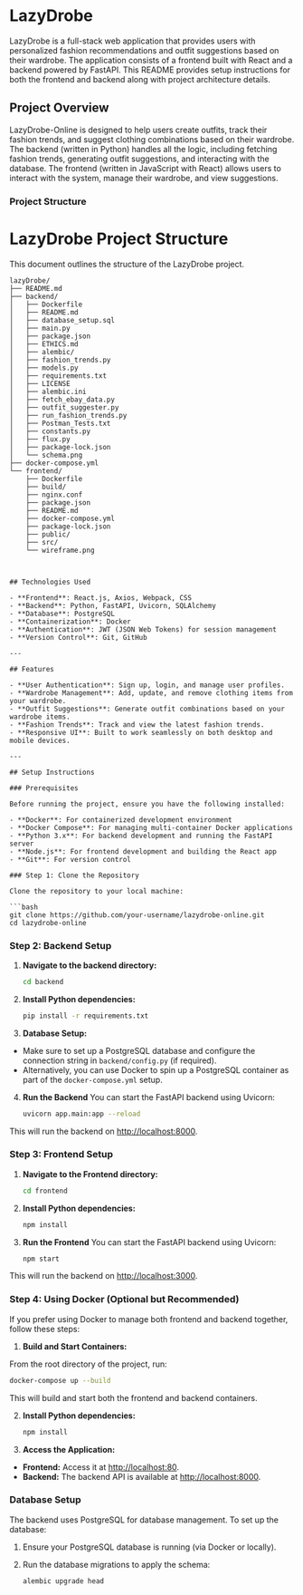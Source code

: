 # LazyDrobe

LazyDrobe is a full-stack web application that provides users with personalized fashion recommendations and outfit suggestions based on their wardrobe. The application consists of a frontend built with React and a backend powered by FastAPI. This README provides setup instructions for both the frontend and backend along with project architecture details.

## Project Overview

LazyDrobe-Online is designed to help users create outfits, track their fashion trends, and suggest clothing combinations based on their wardrobe. The backend (written in Python) handles all the logic, including fetching fashion trends, generating outfit suggestions, and interacting with the database. The frontend (written in JavaScript with React) allows users to interact with the system, manage their wardrobe, and view suggestions.

### Project Structure

# LazyDrobe Project Structure

This document outlines the structure of the LazyDrobe project.

```plaintext
lazyDrobe/
├── README.md
├── backend/
│   ├── Dockerfile
│   ├── README.md
│   ├── database_setup.sql
│   ├── main.py
│   ├── package.json
│   ├── ETHICS.md
│   ├── alembic/
│   ├── fashion_trends.py
│   ├── models.py
│   ├── requirements.txt
│   ├── LICENSE
│   ├── alembic.ini
│   ├── fetch_ebay_data.py
│   ├── outfit_suggester.py
│   ├── run_fashion_trends.py
│   ├── Postman_Tests.txt
│   ├── constants.py
│   ├── flux.py
│   ├── package-lock.json
│   └── schema.png
├── docker-compose.yml
└── frontend/
    ├── Dockerfile
    ├── build/
    ├── nginx.conf
    ├── package.json
    ├── README.md
    ├── docker-compose.yml
    ├── package-lock.json
    ├── public/
    ├── src/
    └── wireframe.png



## Technologies Used

- **Frontend**: React.js, Axios, Webpack, CSS
- **Backend**: Python, FastAPI, Uvicorn, SQLAlchemy
- **Database**: PostgreSQL
- **Containerization**: Docker
- **Authentication**: JWT (JSON Web Tokens) for session management
- **Version Control**: Git, GitHub

---

## Features

- **User Authentication**: Sign up, login, and manage user profiles.
- **Wardrobe Management**: Add, update, and remove clothing items from your wardrobe.
- **Outfit Suggestions**: Generate outfit combinations based on your wardrobe items.
- **Fashion Trends**: Track and view the latest fashion trends.
- **Responsive UI**: Built to work seamlessly on both desktop and mobile devices.

---

## Setup Instructions

### Prerequisites

Before running the project, ensure you have the following installed:

- **Docker**: For containerized development environment
- **Docker Compose**: For managing multi-container Docker applications
- **Python 3.x**: For backend development and running the FastAPI server
- **Node.js**: For frontend development and building the React app
- **Git**: For version control

### Step 1: Clone the Repository

Clone the repository to your local machine:

```bash
git clone https://github.com/your-username/lazydrobe-online.git
cd lazydrobe-online

```
### Step 2: Backend Setup

1. **Navigate to the backend directory:**

   ```bash
   cd backend
   ```

2. **Install Python dependencies:**

    ```bash
   pip install -r requirements.txt
   ```

3. **Database Setup:**

- Make sure to set up a PostgreSQL database and configure the connection string in `backend/config.py` (if required).
- Alternatively, you can use Docker to spin up a PostgreSQL container as part of the `docker-compose.yml` setup.

4. **Run the Backend**
You can start the FastAPI backend using Uvicorn:
    ```bash
    uvicorn app.main:app --reload
   ```
This will run the backend on [http://localhost:8000](http://localhost:8000).


### Step 3: Frontend Setup

1. **Navigate to the Frontend directory:**

   ```bash
   cd frontend
   ```

2. **Install Python dependencies:**

    ```bash
   npm install
   ```
3. **Run the Frontend**
You can start the FastAPI backend using Uvicorn:
    ```bash
    npm start
   ```
This will run the backend on [http://localhost:3000](http://localhost:3000).


### Step 4: Using Docker (Optional but Recommended)

If you prefer using Docker to manage both frontend and backend together, follow these steps:

1. **Build and Start Containers:**
   
From the root directory of the project, run:

   ```bash
   docker-compose up --build

   ```
This will build and start both the frontend and backend containers.

2. **Install Python dependencies:**

    ```bash
   npm install
   ```
3. **Access the Application:**
- **Frontend:** Access it at [http://localhost:80](http://localhost:80).
- **Backend:** The backend API is available at [http://localhost:8000](http://localhost:8000).

### Database Setup

The backend uses PostgreSQL for database management. To set up the database:

1. Ensure your PostgreSQL database is running (via Docker or locally).

2. Run the database migrations to apply the schema:

   ```bash
   alembic upgrade head
   ```
